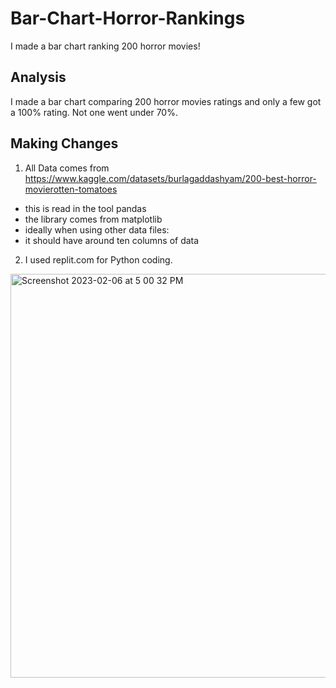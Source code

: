 # Bar-Chart-Horror-Rankings
I made a bar chart ranking 200 horror movies!

## Analysis
I made a bar chart comparing 200 horror movies ratings and only a few got a 100% rating. Not one went under 70%.

## Making Changes
1. All Data comes from https://www.kaggle.com/datasets/burlagaddashyam/200-best-horror-movierotten-tomatoes
* this is read in the tool pandas
* the library comes from matplotlib
* ideally when using other data files:
* it should have around ten columns of data
 
2. I used replit.com for Python coding.

<img width="646" alt="Screenshot 2023-02-06 at 5 00 32 PM" src="https://user-images.githubusercontent.com/120290932/217097748-ad644fb7-54b5-44a2-98dc-a9d0c0416e21.png">
